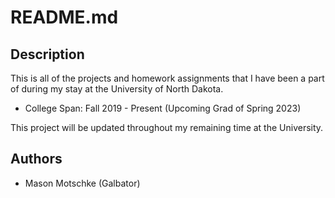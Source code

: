 # README.md

## Description

This is all of the projects and homework assignments that I have been a part of during my stay at the University of North Dakota.

- College Span: Fall 2019 - Present (Upcoming Grad of Spring 2023)

This project will be updated throughout my remaining time at the University. 

## Authors
- Mason Motschke (Galbator)

